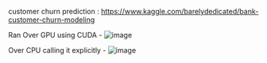 customer churn prediction : https://www.kaggle.com/barelydedicated/bank-customer-churn-modeling

Ran Over GPU using CUDA -
![image](https://github.com/yash733/Customer-Churn-Prediction-Using-ANN/assets/100533686/bbb2d1f1-071c-40ec-ae02-27367d5709f2)

Over CPU calling it explicitly -
![image](https://github.com/yash733/Customer-Churn-Prediction-Using-ANN/assets/100533686/1bceba0f-40fb-4e0c-ba2e-d2543836d922)
